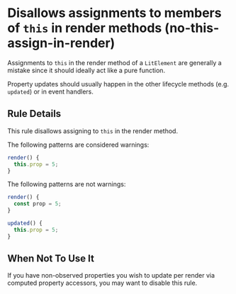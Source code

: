 # Disallows assignments to members of `this` in render methods (no-this-assign-in-render)

Assignments to `this` in the render method of a `LitElement` are generally a
mistake since it should ideally act like a pure function.

Property updates should usually happen in the other lifecycle methods
(e.g. `updated`) or in event handlers.

## Rule Details

This rule disallows assigning to `this` in the render method.

The following patterns are considered warnings:

```ts
render() {
  this.prop = 5;
}
```

The following patterns are not warnings:

```ts
render() {
  const prop = 5;
}

updated() {
  this.prop = 5;
}
```

## When Not To Use It

If you have non-observed properties you wish to update per render via computed property accessors, you may
want to disable this rule.
